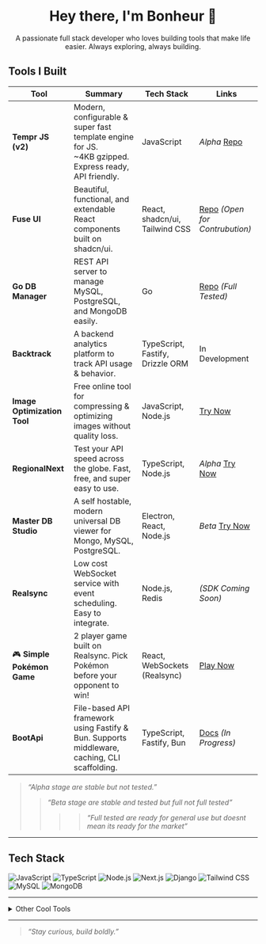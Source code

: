 <h1 align="center">Hey there, I'm Bonheur 👋</h1>

<p align="center">
  A passionate full stack developer who loves building tools that make life easier. Always exploring, always building.
</p>

##  Tools I Built

| Tool                            | Summary                                                                                                   | Tech Stack                       | Links                                                                  |
| ------------------------------- | --------------------------------------------------------------------------------------------------------- | -------------------------------- | ---------------------------------------------------------------------- |
|  **Tempr JS (v2)**             | Modern, configurable & super fast template engine for JS. <br>\~4KB gzipped. Express ready, API friendly. | JavaScript                       | *Alpha* [Repo](https://github.com/bonheur15/TemprJs)                   |
|  **Fuse UI**                  | Beautiful, functional, and extendable React components built on shadcn/ui.                                | React, shadcn/ui, Tailwind CSS   | [Repo](https://github.com/bonheur15/fuse-ui) *(Open for Contrubution)* |
|  **Go DB Manager**           | REST API server to manage MySQL, PostgreSQL, and MongoDB easily.                                          | Go                               | [Repo](https://github.com/bonheur15/go-db-manager) *(Full Tested)*     |
|  **Backtrack**                | A backend analytics platform to track API usage & behavior.                                               | TypeScript, Fastify, Drizzle ORM | In Development                                                         |
|  **Image Optimization Tool** | Free online tool for compressing & optimizing images without quality loss.                                | JavaScript, Node.js              | [Try Now](https://image-munch.hubfiy.space/)                                                   |
|  **RegionalNext**             | Test your API speed across the globe. Fast, free, and super easy to use.                                  | TypeScript, Node.js              | *Alpha* [Try Now](https://regionalnext.vercel.app/)                    |
|  **Master DB Studio**         | A self hostable, modern universal DB viewer for Mongo, MySQL, PostgreSQL.                                 | Electron, React, Node.js         | *Beta* [Try Now](https://master-db-studio.vercel.app/)                 |
|  **Realsync**                 | Low cost WebSocket service with event scheduling. Easy to integrate.                                      | Node.js, Redis                   | *(SDK Coming Soon)*                                                    |
| 🎮 **Simple Pokémon Game**      | 2 player game built on Realsync. Pick Pokémon before your opponent to win!                                | React, WebSockets (Realsync)     | [Play Now](https://simple-pokemon-preview.vercel.app/game)             |
|  **BootApi**                  | File-based API framework using Fastify & Bun. Supports middleware, caching, CLI scaffolding.              | TypeScript, Fastify, Bun         | [Docs](https://github.com/bonheur15/boot-api) *(In Progress)*          |

> *“Alpha stage are stable but not tested.”*
> > *“Beta stage are stable and tested but full not full tested”*
> > > > *“Full tested are ready for general use but doesnt mean its ready for the market”*
---

##  Tech Stack

![JavaScript](https://img.shields.io/badge/-JavaScript-F7DF1E?style=flat&logo=javascript&logoColor=000)
![TypeScript](https://img.shields.io/badge/-TypeScript-3178C6?style=flat&logo=typescript&logoColor=fff)
![Node.js](https://img.shields.io/badge/-Node.js-339933?style=flat&logo=node.js&logoColor=fff)
![Next.js](https://img.shields.io/badge/-Next.js-000?style=flat&logo=next.js)
![Django](https://img.shields.io/badge/-Django-092E20?style=flat&logo=django)
![Tailwind CSS](https://img.shields.io/badge/-Tailwind-38B2AC?style=flat&logo=tailwind-css&logoColor=fff)
![MySQL](https://img.shields.io/badge/-MySQL-4479A1?style=flat&logo=mysql&logoColor=fff)
![MongoDB](https://img.shields.io/badge/-MongoDB-47A248?style=flat&logo=mongodb&logoColor=fff)

---


<details>
<summary> Other Cool Tools</summary>

-  CLI IP Scanner
-  Comment Bot for Social Engagement
-  MT5 Auto Trading Bridge
</details>

---

> *“Stay curious, build boldly.”*

